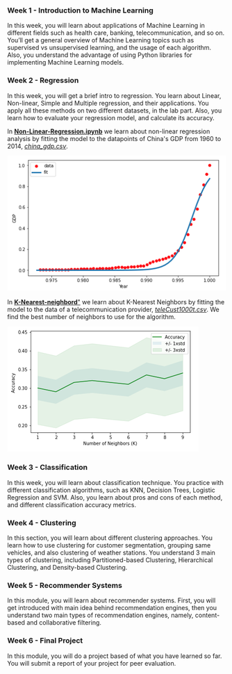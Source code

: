 
### Week 1 - Introduction to Machine Learning

In this week, you will learn about applications of Machine Learning in different fields such as health care, banking, telecommunication, and so on. You’ll get a general overview of Machine Learning topics such as supervised vs unsupervised learning, and the usage of each algorithm. Also, you understand the advantage of using Python libraries for implementing Machine Learning models.

### Week 2 - Regression

In this week, you will get a brief intro to regression. You learn about Linear, Non-linear, Simple and Multiple regression, and their applications. You apply all these methods on two different datasets, in the lab part. Also, you learn how to evaluate your regression model, and calculate its accuracy.

In [**Non-Linear-Regression.ipynb**](https://github.com/dtemir/data-science-IBM/blob/main/machine-learning/Non-Linear-Regression.ipynb) 
we learn about non-linear regression analysis by fitting the model to the datapoints of China's GDP from 1960 to 2014, [*china_gdp.csv*](https://github.com/dtemir/data-science-IBM/tree/main/machine-learning/china_gdp.csv).

![non-linear regression model on China's GDP](demos/Non-Linear_Regression.png)

In [**K-Nearest-neighbord**"](https://github.com/dtemir/data-science-IBM/blob/main/machine-learning/K-Nearest-neighbord.ipynb)
we learn about K-Nearest Neighbors by fitting the model to the data of a telecommunication provider, [*teleCust1000t.csv*](https://github.com/dtemir/data-science-IBM/blob/main/machine-learning/teleCust1000t.csv). We find the best number of neighbors to use for the algorithm.

![k-nearest neighbor on telecommunication company](demos/K-Nearest_Neighbor.png)

### Week 3 - Classification

In this week, you will learn about classification technique. You practice with different classification algorithms, such as KNN, Decision Trees, Logistic Regression and SVM. Also, you learn about pros and cons of each method, and different classification accuracy metrics.

### Week 4 - Clustering

In this section, you will learn about different clustering approaches. You learn how to use clustering for customer segmentation, grouping same vehicles, and also clustering of weather stations. You understand 3 main types of clustering, including Partitioned-based Clustering, Hierarchical Clustering, and Density-based Clustering.

### Week 5 - Recommender Systems

In this module, you will learn about recommender systems. First, you will get introduced with main idea behind recommendation engines, then you understand two main types of recommendation engines, namely, content-based and collaborative filtering.

### Week 6 - Final Project

In this module, you will do a project based of what you have learned so far. You will submit a report of your project for peer evaluation.

